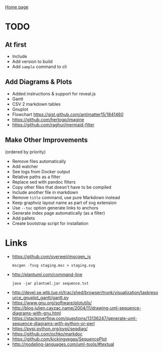 [Home page](readme.md)

# TODO

## At first

* Include 
* Add version to build
* Add `sample` command to cli

## Add Diagrams & Plots

* Added instructions & support for reveal.js
* Gantt
* CSV 2 markdown tables
* Gnuplot
* Flowchart https://gist.github.com/antimatter15/1841460
* https://github.com/hertogp/imagine
* https://github.com/raghur/mermaid-filter

## Make Other Improvements

(ordered by priority)

* Remove files automatically
* Add watcher
* See logs from Docker output
* Relative paths as a filter
* Replace sed with pandoc filters
* Copy other files that doesn't have to be compiled
* Include another file in markdown
* Remove `title` command, use pure Markdown instead
* Keep graphviz layout name as part of svg extension
* Use `--toc` option generate links to anchors
* Generate index page automatically (as a filter)
* Add pallets
* Create bootstrap script for installation

# Links

* https://github.com/sverweij/mscgen_js
  ```
  mscgen -Tsvg staging.msc > staging.svg
  ```
* http://plantuml.com/command-line
  ```
  java -jar plantuml.jar sequence.txt
  ```
* http://devel.se.wtb.tue.nl/trac/shed/browser/trunk/visualization/taskresource_gnuplot_gantt/gantt.py
* https://www.gnu.org/software/plotutils/
* http://blog.julien.cayzac.name/2004/11/drawing-uml-sequence-diagrams-with-gnu.html
* https://stackoverflow.com/questions/13136247/generate-uml-sequence-diagrams-with-python-or-perl
* https://pypi.python.org/pypi/seqdiag/
* https://github.com/ochko/markdoc
* https://github.com/kickingvegas/SequencePlot
* http://modeling-languages.com/uml-tools/#textual
